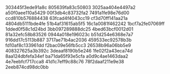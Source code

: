303445f3ede91a8c
805639fa83c50803
3025aa404e4497a2
a50f0aee110a5429
00f3db4c83732fa2
7491a1fe98e76d00
ccd810b576884438
63fcad4f4043cc19
cf3d70ff141aa21a
4804db5111bde4fe
51b4af31615ab5f5
16c1a0081f462242
1bcf7a2fe07069ff
1dded0f58c1d24bd
3bb097289888dc25
4bed63bcf0012d01
81a32efc58b83526
0944a018e196023c
b51d254e6368e7a7
916dd17c5113b887
3717ae71b4ac2036
459533ec92578b3b
fd10af8c133961dd
f2bac09e56fb5cc3
26538b96a06bb5e9
408327625a3b392c
3deaaf8190b5e246
1fe02f2a43eca74d
8aa124dbfefa34ef
ba71da65f93e5cfa
a0d9c4ae1463daa2
4e7eebfcf717cca8
41d1c7eff9c88c76
78f2daaf211e9e38
2eeb874cd98dc0bb
